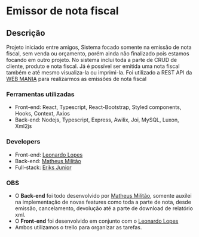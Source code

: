<h1>Emissor de nota fiscal</h1>

## Descrição
 Projeto iniciado entre amigos, Sistema focado somente na emissão de nota fiscal, sem venda ou orçamento, porém ainda não finalizado pois estamos focando em outro projeto.
 No sistema inclui toda a parte de CRUD de cliente, produto e nota fiscal. Já é possível ser emitida uma nota fiscal também e até mesmo visualiza-la ou imprimi-la.
 Foi utilizado a REST API da <a href="https://webmaniabr.com/docs/rest-api-nfe/">WEB MANIA</a> para realizarmos as emissões de nota fiscal
 
 ### Ferramentas utilizadas
 - Front-end: React, Typescript, React-Bootstrap, Styled components, Hooks, Context, Axios
 - Back-end: Nodejs, Typescript, Express, Awilix, Joi, MySQL, Luxon, Xml2js
 
 ### Developers
 - Front-end: <a href="https://github.com/leobraboo">Leonardo Lopes</a>
 - Back-end: <a href="https://github.com/militao36">Matheus Militão</a>
 - Full-stack: <a href="https://github.com/eriksjunior">Eriks Junior</a>
 
 ### OBS 
 - O <b>Back-end</b> foi todo desenvolvido por <a href="https://github.com/militao36">Matheus Militão</a>, somente auxilei na implementação de novas features como toda a 
 parte de nota, desde emissão, cancelamento, devolução até a parte de download de relatório xml.
 - O <b>Front-end</b> foi desenvolvido em conjunto com o <a href="https://github.com/leobraboo">Leonardo Lopes</a>
 - Ambos utilizamos o trello para organizar as tarefas.
